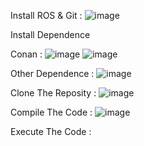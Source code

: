 Install ROS & Git :
![image](https://github.com/user-attachments/assets/69d3d9af-73a6-4274-89c9-a7e32be76b2b)

Install Dependence

Conan :
![image](https://github.com/user-attachments/assets/ae137737-170c-46f2-b5f6-f73936318483)
![image](https://github.com/user-attachments/assets/674c3107-23cb-4893-a6c1-fd356d1b63eb)

Other Dependence :
![image](https://github.com/user-attachments/assets/1a8c00c3-4919-44f1-90e7-279108ff078c)

Clone The Reposity :
![image](https://github.com/user-attachments/assets/b2338cbf-dd22-42c7-9312-84bb38fb0877)

Compile The Code :
![image](https://github.com/user-attachments/assets/838ba405-9cc7-4f85-a019-10e529394ad1)

Execute The Code :

